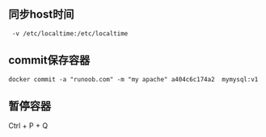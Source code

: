 ## 同步host时间

```shell
 -v /etc/localtime:/etc/localtime
```

## commit保存容器

```shell
docker commit -a "runoob.com" -m "my apache" a404c6c174a2  mymysql:v1 
```

## 暂停容器

Ctrl + P + Q